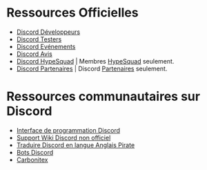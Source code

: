 <!-- TITLE: Ressources Discord -->
<!-- SUBTITLE: Ci-dessous se trouve une liste de ressources utiles pour Discord -->

# Ressources Officielles
* [Discord Développeurs](http://discord.gg/discord-developers)
* [Discord Testers](http://discord.gg/discord-testers)
* [Discord Evénements](http://discord.gg/events)
* [Discord Avis](https://discord.gg/discord-feedback)
* [Discord HypeSquad](https://discordapp.com/hypesquad) | Membres [HypeSquad](https://discord.wiki/hypesquad) seulement.
* [Discord Partenaires](https://discordapp.com/partners) | Discord [Partenaires](https://discord.wiki/partner) seulement.


# Ressources communautaires sur Discord
* [Interface de programmation Discord](http://discord.gg/discord-api)
* [Support Wiki Discord non officiel](https://discordapp.com/invite/ZRJ9Ghh)
* [Traduire Discord en langue Anglais Pirate](https://discordapp.com/invite/N2SEsmn)
* [Bots Discord](https://discordapp.com/invite/0cDvIgU2voWn4BaD)
* [Carbonitex](https://carbonitex.net/)